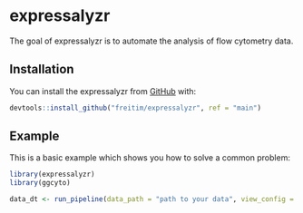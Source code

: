 
<!-- README.md is generated from README.Rmd. Please edit that file -->

# expressalyzr

<!-- badges: start -->

<!-- badges: end -->

The goal of expressalyzr is to automate the analysis of flow cytometry
data.

## Installation

You can install the expressalyzr from
[GitHub](https://github.com/freitim/expressalyzr) with:

``` r
devtools::install_github("freitim/expressalyzr", ref = "main")
```

## Example

This is a basic example which shows you how to solve a common problem:

``` r
library(expressalyzr)
library(ggcyto)

data_dt <- run_pipeline(data_path = "path to your data", view_config = TRUE)
```
